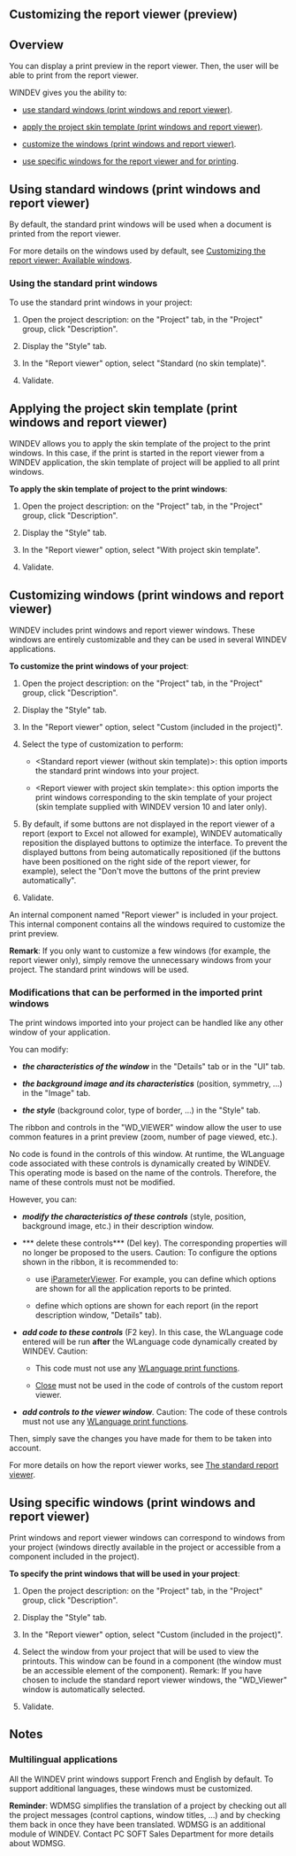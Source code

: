 


## Customizing the report viewer (preview)
			



<a name="NOTE1"></a>
<a name="NOTE1_1"></a>


## Overview
<a name="overview_ELTTEXTE000284"></a>
You can display a print preview in the report viewer. Then, the user will be able to print from the report viewer. 

WINDEV gives you the ability to:

- [use standard windows (print windows and report viewer)](#NOTE2).

- [apply the project skin template (print windows and report viewer)](#NOTE3).

- [customize the windows (print windows and report viewer)](#NOTE4).

- [use specific windows for the report viewer and for printing](#NOTE5). 




<a name="NOTE2"></a>
<a name="NOTE2_1"></a>


## Using standard windows (print windows and report viewer)
<a name="using_standard_windows_print_windows_and_report_viewer_ELTTEXTE000308"></a>
By default, the standard print windows will be used when a document is printed from the report viewer.

For more details on the windows used by default, see [Customizing the report viewer: Available windows](../WDChamp/9000162.md). 
<a name="NOTE2_2"></a>


### Using the standard print windows
<a name="using_the_standard_print_windows_ELTPARAGRAPHE000043"></a>

To use the standard print windows in your project:

1. Open the project description: on the "Project" tab, in the "Project" group, click "Description".

2. Display the "Style" tab.

3. In the "Report viewer" option, select "Standard (no skin template)".

4. Validate.




<a name="NOTE3"></a>
<a name="NOTE3_2"></a>


## Applying the project skin template (print windows and report viewer)
<a name="applying_the_project_skin_template_print_windows_and_report_viewer_ELTTEXTE000338"></a>
WINDEV allows you to apply the skin template of the project to the print windows. In this case, if the print is started in the report viewer from a WINDEV application, the skin template of project will be applied to all print windows.

**To apply the skin template of project to the print windows**: 

1. Open the project description: on the "Project" tab, in the "Project" group, click "Description".

2. Display the "Style" tab.

3. In the "Report viewer" option, select "With project skin template".

4. Validate. 




<a name="NOTE4"></a>
<a name="NOTE4_1"></a>


## Customizing windows (print windows and report viewer)
<a name="customizing_windows_print_windows_and_report_viewer_ELTTEXTE000362"></a>
WINDEV includes print windows and report viewer windows. These windows are entirely customizable and they can be used in several WINDEV applications.

**To customize the print windows of your project**: 

1. Open the project description: on the "Project" tab, in the "Project" group, click "Description".

2. Display the "Style" tab.

3. In the "Report viewer" option, select "Custom (included in the project)".

4. Select the type of customization to perform:

	- &lt;Standard report viewer (without skin template)&gt;: this option imports the standard print windows into your project.

	- &lt;Report viewer with project skin template&gt;: this option imports the print windows corresponding to the skin template of your project (skin template supplied with WINDEV version 10 and later only).




5. By default, if some buttons are not displayed in the report viewer of a report (export to Excel not allowed for example), WINDEV automatically reposition the displayed buttons to optimize the interface. 
	To prevent the displayed buttons from being automatically repositioned (if the buttons have been positioned on the right side of the report viewer, for example), select the "Don't move the buttons of the print preview automatically".

6. Validate. 




An internal component named "Report viewer" is included in your project. This internal component contains all the windows required to customize the print preview. 

**Remark**: If you only want to customize a few windows (for example, the report viewer only), simply remove the unnecessary windows from your project. The standard print windows will be used.
<a name="NOTE4_2"></a>


### Modifications that can be performed in the imported print windows
<a name="modifications_that_can_performed_the_imported_print_windows_ELTPARAGRAPHE000144"></a>

The print windows imported into your project can be handled like any other window of your application.

You can modify:

- ***the characteristics of the window*** in the "Details" tab or in the "UI" tab.  

- ***the background image and its characteristics*** (position, symmetry, ...) in the "Image" tab.

- ***the style*** (background color, type of border, ...) in the "Style" tab.




The ribbon and controls in the "WD_VIEWER" window allow the user to use common features in a print preview (zoom, number of page viewed, etc.).

No code is found in the controls of this window. At runtime, the WLanguage code associated with these controls is dynamically created by WINDEV. This operating mode is based on the name of the controls. Therefore, the name of these controls must not be modified.

However, you can:

- ***modify the characteristics of these controls*** (style, position, background image, etc.) in their description window.

- *** delete these controls*** (Del key). The corresponding properties will no longer be proposed to the users.
	Caution: To configure the options shown in the ribbon, it is recommended to: 

	- use [iParameterViewer](../WDLang5/1000024634.md). For example, you can define which options are shown for all the application reports to be printed. 

	- define which options are shown for each report (in the report description window, "Details" tab).




- ***add code to these controls*** (F2 key). In this case, the WLanguage code entered will be run **after** the WLanguage code dynamically created by WINDEV.
	Caution: 

	- This code must not use any [WLanguage print functions](../WDLang5/3046065.md).

	- [Close](../WDLang1/3038018.md) must not be used in the code of controls of the custom report viewer. 




- ***add controls to the viewer window***. 
	Caution: The code of these controls must not use any [WLanguage print functions](../WDLang5/3046065.md).




Then, simply save the changes you have made for them to be taken into account.

For more details on how the report viewer works, see [The standard report viewer](../WDChamp/1011085.md).

<a name="NOTE5"></a>
<a name="NOTE5_1"></a>


## Using specific windows (print windows and report viewer)
<a name="using_specific_windows_print_windows_and_report_viewer_ELTTEXTE000392"></a>
Print windows and report viewer windows can correspond to windows from your project (windows directly available in the  project or accessible from a component included in the project).

**To specify the print windows that will be used in your project**: 

1. Open the project description: on the "Project" tab, in the "Project" group, click "Description".

2. Display the "Style" tab.

3. In the "Report viewer" option, select "Custom (included in the project)".

4. Select the window from your project that will be used to view the printouts. This window can be found in a component (the window must be an accessible element of the component).
	Remark: If you have chosen to include the standard report viewer windows, the "WD_Viewer" window is automatically selected. 

5. Validate.




<a name="NOTE6"></a>
<a name="NOTE6_1"></a>


## Notes
<a name="notes_ELTTEXTE000416"></a>


### Multilingual applications
<a name="multilingual_applications_ELTPARAGRAPHE000233"></a>

All the WINDEV print windows support French and English by default. To support additional languages, these windows must be customized.

**Reminder**: WDMSG simplifies the translation of a project by checking out all the project messages (control captions, window titles, ...) and by checking them back in once they have been translated. WDMSG is an additional module of WINDEV. Contact PC SOFT Sales Department for more details about WDMSG.


